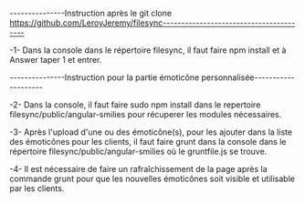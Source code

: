 ---------------Instruction après le git clone https://github.com/LeroyJeremy/filesync----------------------------------------

-1- Dans la console dans le répertoire filesync, il faut faire npm install et à Answer taper 1 et entrer.

---------------Instruction pour la partie émoticône personnalisée--------------------

-2- Dans la console, il faut faire sudo npm install dans le repertoire filesync/public/angular-smilies pour récuperer les modules nécessaires.

-3- Après l'upload d'une ou des émoticône(s), pour les ajouter dans la liste des émoticônes pour les clients, il faut faire grunt dans la console dans le répertoire filesync/public/angular-smilies où le gruntfile.js se trouve.

-4- Il est nécessaire de faire un rafraîchissement de la page après la commande grunt pour que les nouvelles émoticônes soit visible et utilisable par les clients.
